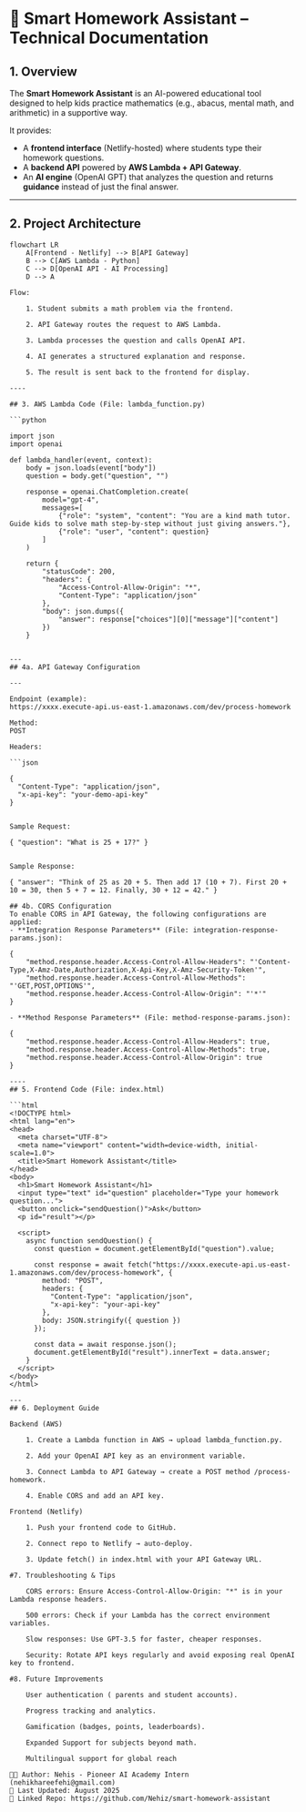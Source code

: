
# 📖 Smart Homework Assistant – Technical Documentation

## 1. Overview

The **Smart Homework Assistant** is an AI-powered educational tool designed to help kids practice mathematics (e.g., abacus, mental math, and arithmetic) in a supportive way.  

It provides:

- A **frontend interface** (Netlify-hosted) where students type their homework questions.  
- A **backend API** powered by **AWS Lambda + API Gateway**.  
- An **AI engine** (OpenAI GPT) that analyzes the question and returns **guidance** instead of just the final answer.  

---

## 2. Project Architecture

```mermaid
flowchart LR
    A[Frontend - Netlify] --> B[API Gateway]
    B --> C[AWS Lambda - Python]
    C --> D[OpenAI API - AI Processing]
    D --> A

Flow:

    1. Student submits a math problem via the frontend.

    2. API Gateway routes the request to AWS Lambda.

    3. Lambda processes the question and calls OpenAI API.

    4. AI generates a structured explanation and response.

    5. The result is sent back to the frontend for display.

----

## 3. AWS Lambda Code (File: lambda_function.py)

```python

import json
import openai

def lambda_handler(event, context):
    body = json.loads(event["body"])
    question = body.get("question", "")

    response = openai.ChatCompletion.create(
        model="gpt-4",
        messages=[
            {"role": "system", "content": "You are a kind math tutor. Guide kids to solve math step-by-step without just giving answers."},
            {"role": "user", "content": question}
        ]
    )

    return {
        "statusCode": 200,
        "headers": {
            "Access-Control-Allow-Origin": "*",
            "Content-Type": "application/json"
        },
        "body": json.dumps({
            "answer": response["choices"][0]["message"]["content"]
        })
    }


---
## 4a. API Gateway Configuration

---

Endpoint (example):
https://xxxx.execute-api.us-east-1.amazonaws.com/dev/process-homework

Method:
POST

Headers:

```json

{
  "Content-Type": "application/json",
  "x-api-key": "your-demo-api-key"
}


Sample Request:

{ "question": "What is 25 + 17?" }


Sample Response:

{ "answer": "Think of 25 as 20 + 5. Then add 17 (10 + 7). First 20 + 10 = 30, then 5 + 7 = 12. Finally, 30 + 12 = 42." }

## 4b. CORS Configuration
To enable CORS in API Gateway, the following configurations are applied:
- **Integration Response Parameters** (File: integration-response-params.json):

{
    "method.response.header.Access-Control-Allow-Headers": "'Content-Type,X-Amz-Date,Authorization,X-Api-Key,X-Amz-Security-Token'",
    "method.response.header.Access-Control-Allow-Methods": "'GET,POST,OPTIONS'",
    "method.response.header.Access-Control-Allow-Origin": "'*'"
}

- **Method Response Parameters** (File: method-response-params.json):

{
    "method.response.header.Access-Control-Allow-Headers": true,
    "method.response.header.Access-Control-Allow-Methods": true,
    "method.response.header.Access-Control-Allow-Origin": true
}

----
## 5. Frontend Code (File: index.html)

```html
<!DOCTYPE html>
<html lang="en">
<head>
  <meta charset="UTF-8">
  <meta name="viewport" content="width=device-width, initial-scale=1.0">
  <title>Smart Homework Assistant</title>
</head>
<body>
  <h1>Smart Homework Assistant</h1>
  <input type="text" id="question" placeholder="Type your homework question...">
  <button onclick="sendQuestion()">Ask</button>
  <p id="result"></p>

  <script>
    async function sendQuestion() {
      const question = document.getElementById("question").value;

      const response = await fetch("https://xxxx.execute-api.us-east-1.amazonaws.com/dev/process-homework", {
        method: "POST",
        headers: {
          "Content-Type": "application/json",
          "x-api-key": "your-api-key"
        },
        body: JSON.stringify({ question })
      });

      const data = await response.json();
      document.getElementById("result").innerText = data.answer;
    }
  </script>
</body>
</html>

---
## 6. Deployment Guide

Backend (AWS)

    1. Create a Lambda function in AWS → upload lambda_function.py.

    2. Add your OpenAI API key as an environment variable.

    3. Connect Lambda to API Gateway → create a POST method /process-homework.

    4. Enable CORS and add an API key.

Frontend (Netlify)

    1. Push your frontend code to GitHub.

    2. Connect repo to Netlify → auto-deploy.

    3. Update fetch() in index.html with your API Gateway URL.

#7. Troubleshooting & Tips

    CORS errors: Ensure Access-Control-Allow-Origin: "*" is in your Lambda response headers.

    500 errors: Check if your Lambda has the correct environment variables.

    Slow responses: Use GPT-3.5 for faster, cheaper responses.

    Security: Rotate API keys regularly and avoid exposing real OpenAI key to frontend.

#8. Future Improvements

    User authentication ( parents and student accounts).

    Progress tracking and analytics.

    Gamification (badges, points, leaderboards).

    Expanded Support for subjects beyond math.

    Multilingual support for global reach

👨‍💻 Author: Nehis - Pioneer AI Academy Intern (nehikhareefehi@gmail.com)
📅 Last Updated: August 2025
🔗 Linked Repo: https://github.com/Nehiz/smart-homework-assistant
